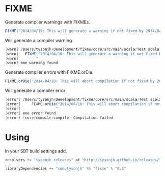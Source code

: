 # FIXME

Generate compiler warnings with FIXMEs.

```scala
FIXME("2014/04/10: This will generate a warning if not fixed by 2014/04/10")
```

Will generate a compiler warning

```scala
[warn] /Users/tysonjh/Development/fixme/core/src/main/scala/Test.scala:7: FIXME DATE PASSED (2014/04/10): This will generate a warning if not fixed by 2014/04/10
[warn]   FIXME("2014/04/10: This will generate a warning if not fixed by 2014/04/10")
[warn]        ^
[warn] one warning found
```

Generate compiler errors with FIXME.orDie.

```scala
FIXME.orDie("2014/04/10: This will abort compilation if not fixed by 2014/04/10")
```

Will generate a compiler error

```scala
[error] /Users/tysonjh/Development/fixme/core/src/main/scala/Test.scala:3: FIXME.orDie DATE PASSED (2014/04/10): This will abort compilation if not fixed by 2014/04/10
[error]     FIXME.orDie("2014/04/10: This will abort compilation if not fixed by 2014/04/10")
[error]                ^
[error] one error found
[error] (core/compile:compile) Compilation failed
```

# Using

In your SBT build settings add,

```scala
resolvers += "tysonjh releases" at "http://tysonjh.github.io/releases/"

libraryDependencies += "com.tysonjh" %% "fixme" % "0.1"
```